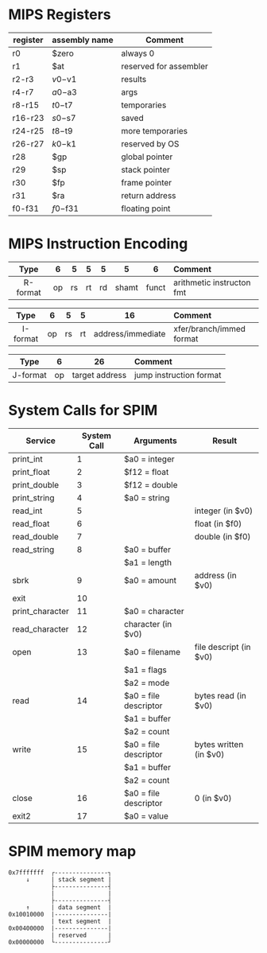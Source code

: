 # MIPS Registers

register | assembly name | Comment
---------|---------------|------
r0       | $zero         | always 0
r1       | $at           | reserved for assembler
r2-r3    | $v0-$v1       | results
r4-r7    | $a0-$a3       | args
r8-r15   | $t0-$t7       | temporaries
r16-r23  | $s0-$s7       | saved
r24-r25  | $t8-$t9       | more temporaries
r26-r27  | $k0-$k1       | reserved by OS
r28      | $gp           | global pointer
r29      | $sp           | stack pointer
r30      | $fp           | frame pointer
r31      | $ra           | return address
f0-f31   | $f0-$f31      | floating point

# MIPS Instruction Encoding

|   Type   |  6 |  5 |  5 |  5 |   5   |   6   |           Comment           |
|:--------:|:--:|:--:|:--:|:--:|:-----:|:-----:|:----------------------------|
| R-format | op | rs | rt | rd | shamt | funct | arithmetic instructon fmt   |

|   Type   | 6  | 5  | 5  |         16         |           Comment           |
|:--------:|:--:|:--:|:--:|:------------------:|:----------------------------|
| I-format | op | rs | rt | address/immediate  | xfer/branch/immed format    |

|   Type   | 6  |              26              |           Comment           |
|:--------:|:--:|:----------------------------:|:----------------------------|
| J-format | op |        target address        | jump instruction format     |


# System Calls for SPIM

Service          | System Call | Arguments             | Result
-----------------|-------------|-----------------------|---------------
print\_int       | 1           | $a0 = integer         |
print\_float     | 2           | $f12 = float          |
print\_double    | 3           | $f12 = double         |
print\_string    | 4           | $a0 = string          |
read\_int        | 5           |                       | integer (in $v0)
read\_float      | 6           |                       | float (in $f0)
read\_double     | 7           |                       | double (in $f0)
read\_string     | 8           | $a0 = buffer          |
&nbsp;           |             | $a1 = length          |
sbrk             | 9           | $a0 = amount          | address (in $v0)
exit             | 10          |                       |
print\_character | 11          | $a0 = character       |
read\_character  | 12          | character (in $v0)    |
open             | 13          | $a0 = filename        | file descript (in $v0)
&nbsp;           |             | $a1 = flags           |
&nbsp;           |             | $a2 = mode            |
read             | 14          | $a0 = file descriptor | bytes read (in $v0)
&nbsp;           |             | $a1 = buffer          |
&nbsp;           |             | $a2 = count           |
write            | 15          | $a0 = file descriptor | bytes written (in $v0)
&nbsp;           |             | $a1 = buffer          |
&nbsp;           |             | $a2 = count           |
close            | 16          | $a0 = file descriptor | 0 (in $v0)
exit2            | 17          | $a0 = value           |

# SPIM memory map

    0x7fffffff  ┌---------------┐
         ↓      | stack segment |
                ├---------------┤
                |               |
                ├---------------┤
         ↑      | data segment  |
    0x10010000  |---------------|
                | text segment  |
    0x00400000  |---------------|
                | reserved      |
    0x00000000  └---------------┘
